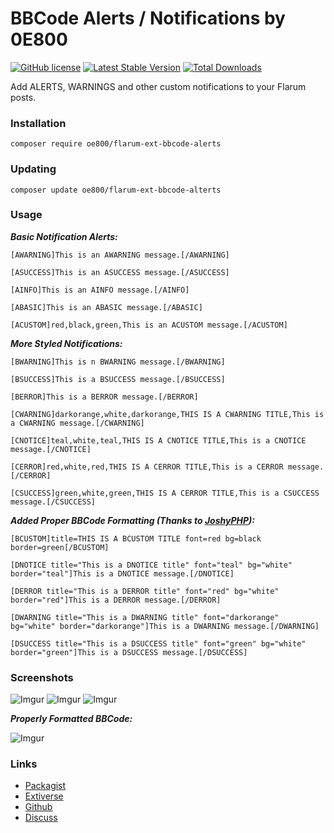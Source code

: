 # BBCode Alerts / Notifications by 0E800

[![GitHub license](https://img.shields.io/badge/license-MIT-blue.svg)](https://github.com/ramesh-dada/bbcode-alerts/blob/master/LICENSE)
[![Latest Stable Version](https://img.shields.io/packagist/v/ramesh-dada/bbcode-alerts.svg)](https://packagist.org/packages/ramesh-dada/bbcode-alerts)
[![Total Downloads](https://img.shields.io/packagist/dt/ramesh-dada/bbcode-alerts.svg)](https://packagist.org/packages/ramesh-dada/bbcode-alerts)

Add ALERTS, WARNINGS and other custom notifications to your Flarum posts.

### Installation

`composer require oe800/flarum-ext-bbcode-alerts`

### Updating

`composer update oe800/flarum-ext-bbcode-alterts`

### Usage

***Basic Notification Alerts:***

`[AWARNING]This is an AWARNING message.[/AWARNING]`

`[ASUCCESS]This is an ASUCCESS message.[/ASUCCESS]`

`[AINFO]This is an AINFO message.[/AINFO]`

`[ABASIC]This is an ABASIC message.[/ABASIC]`

`[ACUSTOM]red,black,green,This is an ACUSTOM message.[/ACUSTOM]`

***More Styled Notifications:***            

`[BWARNING]This is n BWARNING message.[/BWARNING]`

`[BSUCCESS]This is a BSUCCESS message.[/BSUCCESS]`

`[BERROR]This is a BERROR message.[/BERROR]`

`[CWARNING]darkorange,white,darkorange,THIS IS A CWARNING TITLE,This is a CWARNING message.[/CWARNING]`

`[CNOTICE]teal,white,teal,THIS IS A CNOTICE TITLE,This is a CNOTICE message.[/CNOTICE]`

`[CERROR]red,white,red,THIS IS A CERROR TITLE,This is a CERROR message.[/CERROR]`

`[CSUCCESS]green,white,green,THIS IS A CERROR TITLE,This is a CSUCCESS message.[/CSUCCESS]`

***Added Proper BBCode Formatting (Thanks to [JoshyPHP](https://github.com/joshyphp)):***

`[BCUSTOM]title=THIS IS A BCUSTOM TITLE font=red bg=black border=green[/BCUSTOM]`

`[DNOTICE title="This is a DNOTICE title" font="teal" bg="white" border="teal"]This is a DNOTICE message.[/DNOTICE]`

`[DERROR title="This is a DERROR title" font="red" bg="white" border="red"]This is a DERROR message.[/DERROR]`

`[DWARNING title="This is a DWARNING title" font="darkorange" bg="white" border="darkorange"]This is a DWARNING message.[/DWARNING]`

`[DSUCCESS title="This is a DSUCCESS title" font="green" bg="white" border="green"]This is a DSUCCESS message.[/DSUCCESS]`

### Screenshots

![Imgur](http://i.imgur.com/ZMXJe9r.png)
![Imgur](http://i.imgur.com/nPvuFdJ.png)
![Imgur](http://i.imgur.com/epDghP3.png?1)

***Properly Formatted BBCode:***

![Imgur](http://i.imgur.com/wmWPqpr.png)


### Links

- [Packagist](https://packagist.org/packages/ramesh-dada/bbcode-alerts)
- [Extiverse](https://extiverse.com/ramesh-dada/bbcode-alerts)
- [Github](https://github.com/ramesh-dada/bbcode-alerts)
- [Discuss]()
